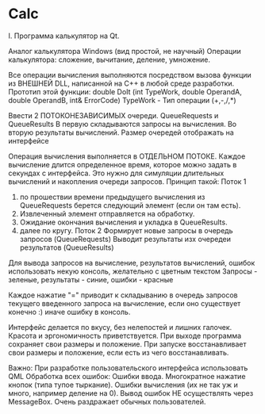 # Calc
I. Программа калькулятор на Qt.

Аналог калькулятора Windows (вид простой, не научный)
Операции калькулятора: сложение, вычитание, деление, умножение.

Все операции вычисления выполняются посредством вызова функции из ВНЕШНЕЙ DLL, написанной на С++ в любой среде разработки.
Прототип этой функции:
double DoIt (int TypeWork, double OperandA, double OperandB, int& ErrorCode)
TypeWork - Тип операции (+,-,/,*)

Ввести 2 ПОТОКОНЕЗАВИСИМЫХ очереди.
QueueRequests  и QueueResults
В первую складываются запросы на вычисления.
Во вторую результаты вычислений.
Размер очередей отображать на интерфейсе

Операция вычисления выполняется в ОТДЕЛЬНОМ ПОТОКЕ.
Каждое вычисление длится определенное время, которое можно задать в секундах с интерфейса. Это нужно для симуляции длительных вычислений
и  накопления очереди запросов.
Принцип такой:
Поток 1
1. по прошествии времени предыдущего вычисления из QueueRequests берется следующий элемент (если он там есть). 
2. Извлеченный элемент отправляется на обработку. 
3. Ожидание окончания вычисления и укладка  в QueueResults.
4. далее по кругу.
Поток 2
 Формирует новые запросы в очередь запросов (QueueRequests)
 Выводит результаты изх очередеи результатов (QueueResults)

Для вывода запросов на вычисление, результатов вычислений, ошибок
использовать некую консоль, желательно с цветным текстом
Запросы - зеленые, результаты - синие, ошибки - красные

Каждое нажатие "=" приводит к складыванию в очередь запросов текущего введенного запроса на вычисление, если оно существует конечно :)
иначе ошибку в консоль.

Интерфейс делается по вкусу, без нелепостей и лишних галочек.
Красота и эргономичность приветствуется.
При выходе программа сохраняет свои размеры и положение.
При запуске восстанавливает свои размеры и положение, если есть из чего восстанавливать.

Важно:
При разработке пользовательского интерфейса использовать QML
Обработка всех ошибок:
    Ошибки ввода.
    Многократное нажатие кнопок (типа тупое тыркание).
    Ошибки вычисления (их не так уж и много, например деление на 0).
    Вывод ошибок НЕ осуществлять через МessageBox. Очень раздражает обычных пользователей.
